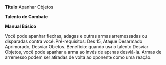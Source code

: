 **Titulo**:Apanhar Objetos

**Talento de Combate**

**Manual Básico**

 Você pode apanhar flechas, adagas e outras armas arremessadas ou disparadas contra você. Pré-requisitos: Des 15, Ataque Desarmado Aprimorado, Desviar Objetos. Benefício: quando usa o talento Desviar Objetos, você pode apanhar a arma ao invés de apenas desviá-la. Armas de arremesso podem ser atiradas de volta ao oponente como uma reação.